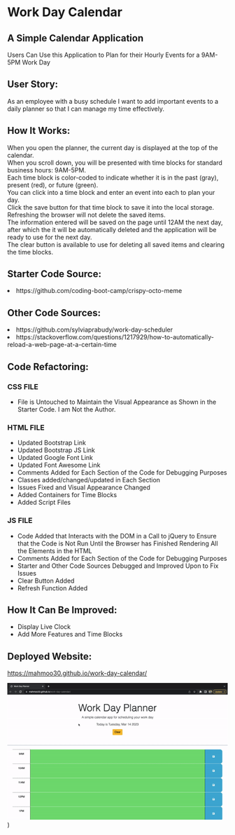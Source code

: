 # Work Day Calendar
## A Simple Calendar Application
Users Can Use this Application to Plan for their Hourly Events for a 9AM-5PM Work Day

## User Story:
As an employee with a busy schedule I want to add important events to a daily planner so that I can manage my time effectively.

## How It Works:
When you open the planner, the current day is displayed at the top of the calendar. <br>
When you scroll down, you will be presented with time blocks for standard business hours: 9AM-5PM. <br>
Each time block is color-coded to indicate whether it is in the past (gray), present (red), or future (green). <br>
You can click into a time block and enter an event into each to plan your day. <br>
Click the save button for that time block to save it into the local storage. <br>
Refreshing the browser will not delete the saved items. <br>
The information entered will be saved on the page until 12AM the next day, after which the it will be automatically deleted and the application will be ready to use for the next day. <br>
The clear button is available to use for deleting all saved items and clearing the time blocks.

## Starter Code Source:
<li> https://github.com/coding-boot-camp/crispy-octo-meme

## Other Code Sources:
<li> https://github.com/sylviaprabudy/work-day-scheduler <br>
<li> https://stackoverflow.com/questions/1217929/how-to-automatically-reload-a-web-page-at-a-certain-time


## Code Refactoring:
### CSS FILE 
- File is Untouched to Maintain the Visual Appearance as Shown in the Starter Code. I am Not the Author.
### HTML FILE
- Updated Bootstrap Link
- Updated Bootstrap JS Link
- Updated Google Font Link
- Updated Font Awesome Link
- Comments Added for Each Section of the Code for Debugging Purposes
- Classes added/changed/updated in Each Section
- Issues Fixed and Visual Appearance Changed
- Added Containers for Time Blocks
- Added Script Files
### JS FILE
- Code Added that Interacts with the DOM in a Call to jQuery to Ensure that the Code is Not Run Until the Browser has Finished Rendering All the Elements in the HTML
- Comments Added for Each Section of the Code for Debugging Purposes
- Starter and Other Code Sources Debugged and Improved Upon to Fix Issues
- Clear Button Added
- Refresh Function Added

## How It Can Be Improved:
- Display Live Clock 
- Add More Features and Time Blocks

## Deployed Website:
https://mahmoo30.github.io/work-day-calendar/
  
![](https://github.com/mahmoo30/work-day-calendar/blob/main/assets/images/webpage.gif))
